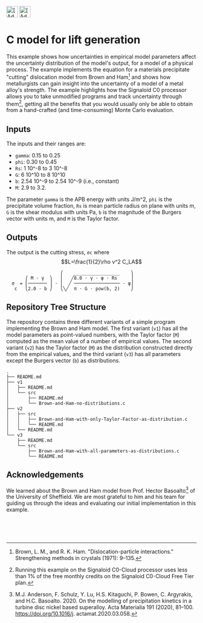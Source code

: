 [<img src="https://assets.signaloid.io/add-to-signaloid-cloud-logo-dark-v6.png#gh-dark-mode-only" alt="[Add to signaloid.io]" height="30">](https://signaloid.io/repositories?connect=https://github.com/ignaciotomasetti/Lift-Generation#gh-dark-mode-only)
[<img src="https://assets.signaloid.io/add-to-signaloid-cloud-logo-light-v6.png#gh-light-mode-only" alt="[Add to signaloid.io]" height="30">](https://signaloid.io/repositories?connect=https://github.com/ignaciotomasetti/Lift-Generation#gh-light-mode-only)

# C model for lift generation
This example shows how uncertainties in empirical model parameters affect the uncertainty distribution of the model's output, for a model of a physical process. The example implements the equation for a materials precipitate "cutting" dislocation model from Brown and Ham[^0] and shows how metallurgists can gain insight into the uncertainty of a model of a metal alloy's strength. The example highlights how the Signaloid C0 processor allows you to take unmodified programs and track uncertainty through them[^1], getting all the benefits that you would usually only be able to obtain from a hand-crafted (and time-consuming) Monte Carlo evaluation.

## Inputs
The inputs and their ranges are:
-	`gamma`:	0.15 to 0.25
-	`phi`:		0.30 to 0.45
-	`Rs`:		1 10^-8 to 3 10^-8
-	`G`:		6 10^10 to 8 10^10
-	`b`:		2.54 10^-9 to 2.54 10^-9 (i.e., constant)
-	`M`:		2.9 to 3.2.

The parameter `gamma` is the APB energy with units J/m^2, `phi` is the precipitate volume fraction, `Rs` is mean particle radius on plane with units m, `G` is the shear modulus with units Pa, `b` is the magnitude of the Burgers vector with units m, and `M` is the Taylor factor.

## Outputs
The output is the cutting stress, `σc` where
$$L=\frac{1}{2}\rho v^2 C_LA$$

```
                    ⎛    _________________    ⎞
       ⎛ M ⋅ γ  ⎞   ⎜   ╱8.0 ⋅ γ ⋅ φ ⋅ Rs     ⎟
  σ  = ⎜─────── ⎟ ⋅ ⎜  ╱ ───────────────── - φ⎟
   c   ⎝2.0 ⋅ b ⎠   ⎝╲╱  π ⋅ G ⋅ pow(b, 2)    ⎠
```

## Repository Tree Structure
The repository contains three different variants of a simple program implementing the Brown and Ham model. The first variant (`v1`) has all the model parameters as point-valued numbers, with the Taylor factor (`M`) computed as the mean value of a number of empirical values. The second variant (`v2`) has the Taylor factor (`M`) as the distribution constructed directly from the empirical values, and the third variant (`v3`) has all parameters except the Burgers vector (`b`) as distributions.

```
.
├── README.md
├── v1
│   ├── README.md
│   └── src
│       ├── README.md
│       └── Brown-and-Ham-no-distributions.c
├── v2
│   ├── src
│   │   ├── Brown-and-Ham-with-only-Taylor-Factor-as-distribution.c
│   │   └── README.md
│   └── README.md
└── v3
    ├── README.md
    └── src
        ├── Brown-and-Ham-with-all-parameters-as-distributions.c
        └── README.md
```

## Acknowledgements
We learned about the Brown and Ham model from Prof. Hector Basoalto[^2] of the University of Sheffield. We are most grateful to him and his team for guiding us through the ideas and evaluating our initial implementation in this example.

<br/>
<br/>
<br/>

[^0]: Brown, L. M., and R. K. Ham. "Dislocation-particle interactions." Strengthening methods in crystals (1971): 9–135.
[^1]: Running this example on the Signaloid C0-Cloud processor uses less than 1% of the free monthly credits on the Signaloid C0-Cloud Free Tier plan.
[^2]: M.J. Anderson, F. Schulz, Y. Lu, H.S. Kitaguchi, P. Bowen, C. Argyrakis, and H.C. Basoalto. 2020. On the modelling of precipitation kinetics in a turbine disc nickel based superalloy. Acta Materialia 191 (2020), 81–100. https://doi.org/10.1016/j. actamat.2020.03.058.
